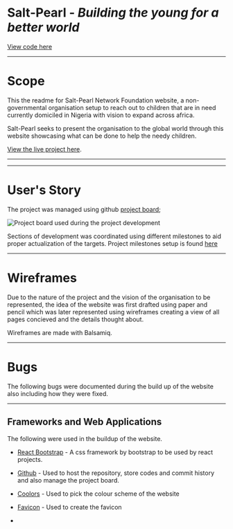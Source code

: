 # Salt-Pearl - *Building the young for a better world*


[View code here](https://github.com/belovedpearl/saltpearl)


---
# Scope

This the readme for Salt-Pearl Network Foundation website, a non-governmental organisation setup to reach out to children that are in need currently domiciled in Nigeria with vision to expand across africa.

Salt-Pearl seeks to present the organisation to the global world through this website showcasing what can be done to help the needy children.


 
[View the live project here](https://mycarfrontend-7c56357f5f33.herokuapp.co/).

---

---
# User's Story

The project was managed using github [project board](https://github.com/users/belovedpearl/projects/10);

![Project board used during the project development](screenshots/projectrep/p)

Sections of development was coordinated using different milestones to aid proper actualization of the targets. Project milestones setup is found [here](https://github.com/belovedpearl/saltpearl/milestones)

---

# Wireframes

Due to the nature of the project and the vision of the organisation to be represented, the idea of the website was first drafted using paper and pencil which was later represented using wireframes creating a view of all pages concieved and the details thought about.

Wireframes are made with Balsamiq.

---
# Bugs

The following bugs were documented during the build up of the website also including how they were fixed.

---
## Frameworks and Web Applications

The following were used in the buildup of the website.

* [React Bootstrap](https://react-bootstrap-v4.netlify.app) - A css framework by bootstrap to be used by react projects.

* [Github](https://github.com) - Used to host the repository, store codes and commit history and also manage the project board.

* [Coolors](https://coolors.co/) - Used to pick the colour scheme of the website

* [Favicon](https://favicon.io) - Used to create the favicon

* 


